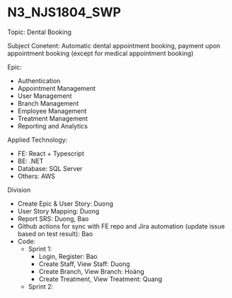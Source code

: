 ﻿# N3_NJS1804_SWP

Topic: Dental Booking

Subject Conetent: Automatic dental appointment booking, payment upon appointment booking (except for medical appointment booking)

Epic:
- Authentication
- Appointment Management
- User Management
- Branch Management
- Employee Management
- Treatment Management
- Reporting and Analytics

Applied Technology:
- FE: React + Typescript
- BE: .NET
- Database: SQL Server
- Others: AWS

Division
- Create Epic & User Story: Duong
- User Story Mapping: Duong
- Report SRS: Duong, Bao
- Github actions for sync with FE repo and Jira automation (update issue based on test result): Bao
- Code:
  * Sprint 1: 
    + Login, Register: Bao
    + Create Staff, View Staff: Duong
    + Create Branch, View Branch: Hoàng
    + Create Treatment, View Treatment: Quang
  * Sprint 2:
